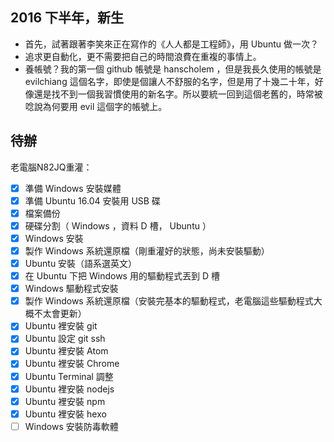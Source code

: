 ## 2016 下半年，新生

- 首先，試著跟著李笑來正在寫作的《人人都是工程師》，用 Ubuntu 做一次？
- 追求更自動化，更不需要把自己的時間浪費在重複的事情上。
- 養帳號？我的第一個 github 帳號是 hanscholem ，但是我長久使用的帳號是 evilchiang 這個名字，即使是個讓人不舒服的名字，但是用了十幾二十年，好像還是找不到一個我習慣使用的新名字。所以要統一回到這個老舊的，時常被唸說為何要用 evil 這個字的帳號上。

## 待辦

老電腦N82JQ重灌：

- [x] 準備 Windows 安裝媒體
- [x] 準備 Ubuntu 16.04 安裝用 USB 碟
- [x] 檔案備份
- [x] 硬碟分割（ Windows ，資料 D 槽， Ubuntu ）
- [x] Windows 安裝
- [x] 製作 Windows 系統還原檔（剛重灌好的狀態，尚未安裝驅動）
- [x] Ubuntu 安裝（語系選英文）
- [x] 在 Ubuntu 下把 Windows 用的驅動程式丟到 D 槽
- [x] Windows 驅動程式安裝
- [x] 製作 Windows 系統還原檔（安裝完基本的驅動程式，老電腦這些驅動程式大概不太會更新）
- [x] Ubuntu 裡安裝 git
- [x] Ubuntu 設定 git ssh
- [x] Ubuntu 裡安裝 Atom
- [x] Ubuntu 裡安裝 Chrome
- [x] Ubuntu Terminal 調整
- [x] Ubuntu 裡安裝 nodejs
- [x] Ubuntu 裡安裝 npm
- [x] Ubuntu 裡安裝 hexo
- [ ] Windows 安裝防毒軟體
